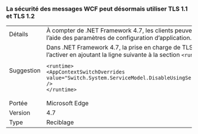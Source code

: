 ### <a name="wcf-message-security-now-is-able-to-use-tls11-and-tls12"></a>La sécurité des messages WCF peut désormais utiliser TLS 1.1 et TLS 1.2

|   |   |
|---|---|
|Détails|À compter de .NET Framework 4.7, les clients peuvent configurer TLS 1.1 ou TLS 1.2 dans la sécurité des messages WCF en plus de SSL 3.0 et TLS 1.0 à l’aide des paramètres de configuration d’application.|
|Suggestion|Dans .NET Framework 4.7, la prise en charge de TLS 1.1 et de TLS 1.2 dans la sécurité des messages WCF est désactivée par défaut. Vous pouvez l’activer en ajoutant la ligne suivante à la section <code>&lt;runtime&gt;</code> du fichier app.config ou du fichier web.config :<pre><code class="language-xml">&lt;runtime&gt;&#13;&#10;&lt;AppContextSwitchOverrides value=&quot;Switch.System.ServiceModel.DisableUsingServicePointManagerSecurityProtocols=false;Switch.System.Net.DontEnableSchUseStrongCrypto=false&quot; /&gt;&#13;&#10;&lt;/runtime&gt;&#13;&#10;</code></pre>|
|Portée|Microsoft Edge|
|Version|4.7|
|Type|Reciblage|

